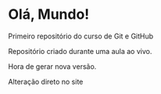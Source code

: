 # Olá, Mundo!
 Primeiro repositório do curso de Git e GitHub

 Repositório criado durante uma aula ao vivo.

 Hora de gerar nova versão.
 
Alteração direto no site

